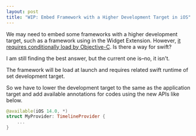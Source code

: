 ```yaml
---
layout: post
title: "WIP: Embed Framework with a Higher Development Target in iOS" 
---
```


We may need to embed some frameworks with a higher development target, such as a framework using in the Widget Extension. However, [it requires conditionally load by Objective-C](https://developer.apple.com/library/archive/documentation/General/Conceptual/ExtensibilityPG/ExtensionScenarios.html#//apple_ref/doc/uid/TP40014214-CH21-SW3). Is there a way for swift?

I am still finding the best answer, but the current one is–no, it isn't.

The framework will be load at launch and requires related swift runtime of set development target.

So we have to lower the development target to the same as the application target and add available annotations for codes using the new APIs like below.

```swift
@available(iOS 14.0, *)
struct MyProvider: TimelineProvider {
    ...
}
```
